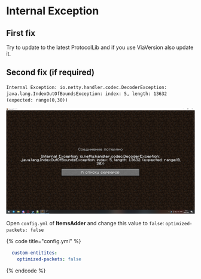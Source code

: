 # Internal Exception

## First fix

Try to update to the latest ProtocolLib and if you use ViaVersion also update it.

## Second fix (if required)

`Internal Exception: io.netty.handler.codec.DecoderException: java.lang.IndexOutOfBoundsException: index: 5, length: 13632 (expected: range(0,30))`

![](<../.gitbook/assets/image (48).png>)

Open `config.yml` of **ItemsAdder** and change this value to `false`: `optimized-packets: false`

{% code title="config.yml" %}
```yaml
  custom-entitites:
    optimized-packets: false
```
{% endcode %}
